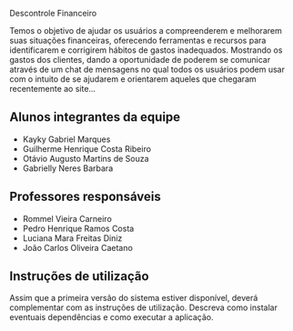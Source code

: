 Descontrole Financeiro

Temos o objetivo de ajudar os usuários a compreenderem e melhorarem suas situações financeiras, oferecendo ferramentas e recursos para identificarem e corrigirem hábitos de gastos inadequados. Mostrando os gastos dos clientes, dando a oportunidade de poderem se comunicar através de um chat de mensagens no qual todos os usuários podem usar com o intuito de se ajudarem e orientarem aqueles que chegaram recentemente ao site...

## Alunos integrantes da equipe

* Kayky Gabriel Marques
* Guilherme Henrique Costa Ribeiro
* Otávio Augusto Martins de Souza
* Gabrielly Neres Barbara

## Professores responsáveis

* Rommel Vieira Carneiro
* Pedro Henrique Ramos Costa
* Luciana Mara Freitas Diniz
* João Carlos Oliveira Caetano

## Instruções de utilização

Assim que a primeira versão do sistema estiver disponível, deverá complementar com as instruções de utilização. Descreva como instalar eventuais dependências e como executar a aplicação.
